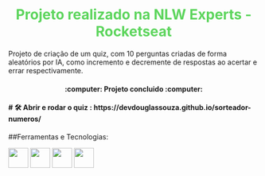 <h1 align="center" style= "color:#5dd55d;"> Projeto realizado na NLW Experts - Rocketseat </h1>

Projeto de criação de um quiz, com 10 perguntas criadas de forma aleatórios por IA, como incremento e decremente de respostas ao acertar e errar respectivamente.

<h4 align="center"> 
    :computer: Projeto concluido :computer:
</h4>

<h4 align="left"> 
    # 🛠️ Abrir e rodar o quiz : https://devdouglassouza.github.io/sorteador-numeros/
</h4>

##Ferramentas e Tecnologias:

<img loading="lazy" src="https://cdn.jsdelivr.net/gh/devicons/devicon@latest/icons/github/github-original.svg" width="40" height="40" /> <img  loading="lazy" src="https://cdn.jsdelivr.net/gh/devicons/devicon@latest/icons/javascript/javascript-original.svg" width="40" height="40" /> <img  loading="lazy" src="https://cdn.jsdelivr.net/gh/devicons/devicon@latest/icons/css3/css3-original.svg" width="40" height="40" /> <img  loading="lazy" src="https://cdn.jsdelivr.net/gh/devicons/devicon@latest/icons/html5/html5-original.svg" width="40" height="40" /> 
